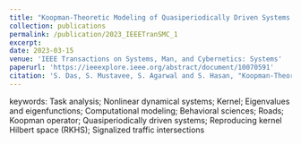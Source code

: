 ```yaml
---
title: "Koopman-Theoretic Modeling of Quasiperiodically Driven Systems: Example of Signalized Traffic Corridor"
collection: publications
permalink: /publication/2023_IEEETranSMC_1
excerpt: 
date: 2023-03-15
venue: 'IEEE Transactions on Systems, Man, and Cybernetics: Systems'
paperurl: 'https://ieeexplore.ieee.org/abstract/document/10070591'
citation: 'S. Das, S. Mustavee, S. Agarwal and S. Hasan, "Koopman-Theoretic Modeling of Quasiperiodically Driven Systems: Example of Signalized Traffic Corridor," in IEEE Transactions on Systems, Man, and Cybernetics: Systems, vol. 53, no. 7, pp. 4466-4476, July 2023, doi: 10.1109/TSMC.2023.3253077.'
---
```

keywords: Task analysis; Nonlinear dynamical systems; Kernel; Eigenvalues and eigenfunctions; Computational modeling; Behavioral sciences; Roads; Koopman operator; Quasiperiodically driven systems; Reproducing kernel Hilbert space (RKHS); Signalized traffic intersections

